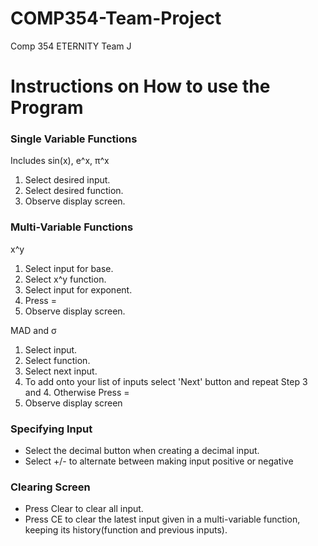 # COMP354-Team-Project
Comp 354 ETERNITY Team J

# Instructions on How to use the Program

### Single Variable Functions

Includes sin(x), e^x, π^x
1.  Select desired input.
2.  Select desired function.
3.  Observe display screen.

### Multi-Variable Functions

x^y

1. Select input for base.
2. Select x^y function. 
3. Select input for exponent.
4. Press =
5. Observe display screen.

MAD and σ
1. Select input.
2. Select function. 
3. Select next input.
4. To add onto your list of inputs select 'Next' button and repeat Step 3 and 4. Otherwise Press =
5. Observe display screen


### Specifying Input
- Select the decimal button when creating a decimal input.
- Select +/- to alternate between making input positive or negative

### Clearing Screen

- Press Clear to clear all input.
- Press CE to clear the latest input given in a multi-variable function, keeping its history(function and previous inputs).
